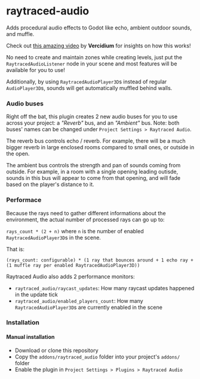 # raytraced-audio
Adds procedural audio effects to Godot like echo, ambient outdoor sounds, and muffle.

Check out [this amazing video](https://youtu.be/u6EuAUjq92k?si=6W-sGozYBQITEgQo) by **Vercidium** for insights on how this works!

No need to create and maintain zones while creating levels, just put the `RaytracedAudioListener` node in your scene and most features will be available for you to use!

Additionally, by using `RaytracedAudioPlayer3D`s instead of regular `AudioPlayer3D`s, sounds will get automatically muffled behind walls.

### Audio buses
Right off the bat, this plugin creates 2 new audio buses for you to use across your project:
a *"Reverb"* bus, and an *"Ambient"* bus.
Note: both buses' names can be changed under `Project Settings > Raytraced Audio`.

The reverb bus controls echo / reverb.
For example, there will be a much bigger reverb in large enclosed rooms compared to small ones, or outside in the open.

The ambient bus controls the strength and pan of sounds coming from outside.
For example, in a room with a single opening leading outisde, sounds in this bus will appear to come from that opening, and will fade based on the player's distance to it.

### Performace

Because the rays need to gather different informations about the environment, the actual number of processed rays can go up to:

`rays_count * (2 + n)` where `n` is the number of enabled `RaytracedAudioPlayer3D`s in the scene.

That is:

`(rays_count: configurable) * (1 ray that bounces around + 1 echo ray + (1 muffle ray per enabled RaytracedAudioPlayer3D))`

Raytraced Audio also adds 2 performance monitors:
 - `raytraced_audio/raycast_updates`: How many raycast updates happened in the update tick
 - `raytraced_audio/enabled_players_count`: How many `RaytracedAudioPlayer3D`s are currently enabled in the scene


### Installation

#### Manual installation

- Download or clone this repository
- Copy the `addons/raytraced_audio` folder into your project's `addons/` folder
- Enable the plugin in `Project Settings > Plugins > Raytraced Audio`
